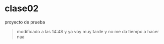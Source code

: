 # clase02
proyecto de prueba

> modificado a las 14:48 y ya voy muy tarde y no me da tiempo a hacer naa
